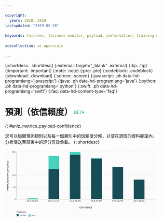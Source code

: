 ```yaml
---

copyright:
  years: 2018, 2019
lastupdated: "2019-06-28"

keywords: fairness, fairness monitor, payload, perturbation, training data, debiased

subcollection: ai-openscale

---
```


{:shortdesc: .shortdesc}
{:external: target="_blank" .external}
{:tip: .tip}
{:important: .important}
{:note: .note}
{:pre: .pre}
{:codeblock: .codeblock}
{:download: .download}
{:screen: .screen}
{:javascript: .ph data-hd-programlang='javascript'}
{:java: .ph data-hd-programlang='java'}
{:python: .ph data-hd-programlang='python'}
{:swift: .ph data-hd-programlang='swift'}
{:faq: data-hd-content-type='faq'}


# 預測（依信賴度）![測試版標記](images/beta.png)
{: #anlz_metrics_payload-confidence}

您可以檢閱預測類別以及每一個類別中的信賴度分佈，以便在選取的資料範圍內，分析傳送至部署中的評分有效負載。
{: shortdesc}

   ![依信賴度分佈來對映預測的圖表](images/by_confidence.png)
